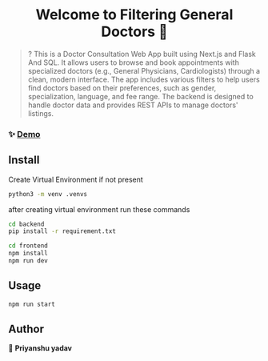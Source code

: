 <h1 align="center">Welcome to Filtering General Doctors 👋</h1>

> ? This is a Doctor Consultation Web App built using Next.js and Flask And SQL. It allows users to browse and book appointments with specialized doctors (e.g., General Physicians, Cardiologists) through a clean, modern interface. The app includes various filters to help users find doctors based on their preferences, such as gender, specialization, language, and fee range. The backend is designed to handle doctor data and provides REST APIs to manage doctors' listings.

### ✨ [Demo](http://localhost:3000/specialties/general-physician-internal-medicine)

## Install

Create Virtual Environment if not present

```sh
python3 -m venv .venvs
```

after creating virtual environment run these commands

```sh
cd backend
pip install -r requirement.txt
```

```sh
cd frontend
npm install
npm run dev
```

## Usage

```sh
npm run start
```

## Author

👤 **Priyanshu yadav**
